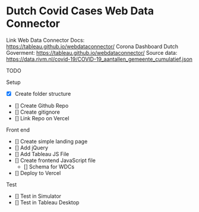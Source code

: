 # Dutch Covid Cases Web Data Connector

Link Web Data Connector Docs: https://tableau.github.io/webdataconnector/
Corona Dashboard Dutch Goverment: https://tableau.github.io/webdataconnector/
Source data: https://data.rivm.nl/covid-19/COVID-19_aantallen_gemeente_cumulatief.json


TODO

Setup

- [x] Create folder structure
- [] Create Github Repo
- [] Create gitignore
- [] Link Repo on Vercel

Front end

- [] Create simple landing page
- [] Add jQuery
- [] Add Tableau JS File
- [] Create frontend JavaScript file
    - [] Schema for WDCs
- [] Deploy to Vercel

Test

- [] Test in Simulator
- [] Test in Tableau Desktop
